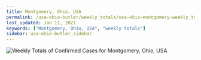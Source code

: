 ```yaml
---
title: Montgomery, Ohio, USA
permalink: /usa-ohio-butler/weekly_totals/usa-ohio-montgomery-weekly_totals.html
last_updated: Jan 11, 2021
keywords: ["Montgomery, Ohio, USA", "weekly totals"]
sidebar: usa-ohio-butler_sidebar
---
```


![Weekly Totals of Confirmed Cases for Montgomery, Ohio, USA](/covid_tracker/images/graphs/usa-ohio-montgomery-weekly_totals_graph.png)
